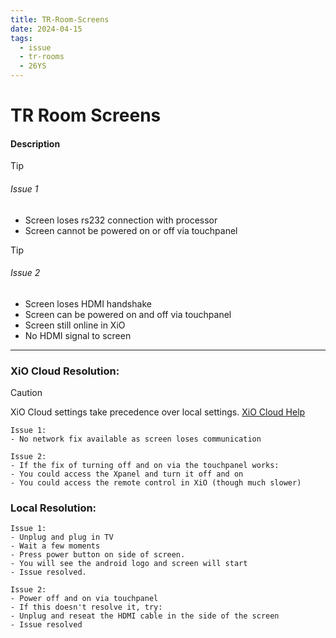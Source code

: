 ```yaml
---
title: TR-Room-Screens
date: 2024-04-15
tags:
  - issue
  - tr-rooms
  - 26YS
---
```

# TR Room Screens

#### Description

> [!TIP] 
> ###### Issue 1
> - Screen loses rs232 connection with processor
> - Screen cannot be powered on or off via touchpanel

> [!TIP] 
> ###### Issue 2
> - Screen loses HDMI handshake
> - Screen can be powered on and off via touchpanel
> - Screen still online in XiO
> - No HDMI signal to screen


---
### XiO Cloud Resolution:

> [!CAUTION]
> XiO Cloud settings take precedence over local settings. [XiO Cloud Help](Crestron-OLH-Links.md#XiO-Cloud)

```
Issue 1:
- No network fix available as screen loses communication 
```

```
Issue 2:
- If the fix of turning off and on via the touchpanel works:
- You could access the Xpanel and turn it off and on
- You could access the remote control in XiO (though much slower)
```

### Local Resolution:
```
Issue 1:
- Unplug and plug in TV
- Wait a few moments
- Press power button on side of screen.
- You will see the android logo and screen will start
- Issue resolved.
```

```
Issue 2:
- Power off and on via touchpanel
- If this doesn't resolve it, try:
- Unplug and reseat the HDMI cable in the side of the screen
- Issue resolved
```